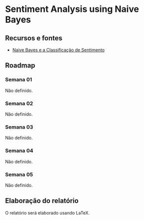 # Sentiment Analysis using Naive Bayes

## Recursos e fontes

- [Naive Bayes e a Classificação de Sentimento](https://medium.com/@lainetnr/naive-bayes-e-a-classifica%C3%A7%C3%A3o-de-sentimento-e696a123cc2d)

## Roadmap

### Semana 01

Não definido.

### Semana 02

Não definido.

### Semana 03

Não definido.

### Semana 04

Não definido.

### Semana 05

Não definido.

## Elaboração do relatório

O relatório será elaborado usando LaTeX.
